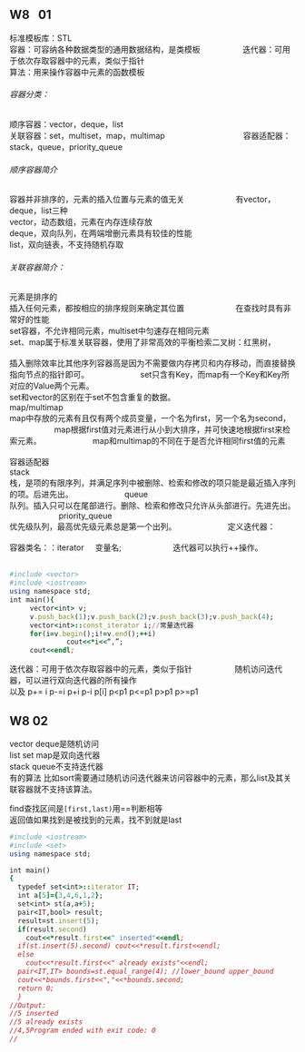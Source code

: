 ## W8    01
标准模板库：STL        
容器：可容纳各种数据类型的通用数据结构，是类模板                                   
迭代器：可用于依次存取容器中的元素，类似于指针  
算法：用来操作容器中元素的函数模板                                  
###### 容器分类：                                  
顺序容器：vector，deque，list                                             
关联容器：set，multiset，map，multimap                                                   
容器适配器：stack，queue，priority_queue                               
###### 顺序容器简介                               
容器并非排序的，元素的插入位置与元素的值无关                               
有vector，deque，list三种                               
vector，动态数组，元素在内存连续存放                               
deque，双向队列，在两端增删元素具有较佳的性能                               
list，双向链表，不支持随机存取                               
###### 关联容器简介：                               
元素是排序的                               
插入任何元素，都按相应的排序规则来确定其位置                               
在查找时具有非常好的性能                               
set容器，不允许相同元素，multiset中匀速存在相同元素                        
set、map属于标准关联容器，使用了非常高效的平衡检索二叉树：红黑树，                               
插入删除效率比其他序列容器高是因为不需要做内存拷贝和内存移动，而直接替换指向节点的指针即可。                               
set只含有Key，而map有一个Key和Key所对应的Value两个元素。                                             
set和vector的区别在于set不包含重复的数据。              
map/multimap                               
map中存放的元素有且仅有两个成员变量，一个名为first，另一个名为second，                               
map根据first值对元素进行从小到大排序，并可快速地根据first来检索元素。                               
map和multimap的不同在于是否允许相同first值的元素                               
容器适配器                               
stack                               
栈，是项的有限序列，并满足序列中被删除、检索和修改的项只能是最近插入序列的项。后进先出。                               
queue                               
队列。插入只可以在尾部进行。删除、检索和修改只允许从头部进行。先进先出。                               
priority_queue                               
优先级队列，最高优先级元素总是第一个出列。                               
定义迭代器：                               
容器类名：：iterator     变量名;                               
迭代器可以执行++操作。                               
```ruby
#include <vector>
#include <iostream>
using namespace std;
int main(){
     vector<int> v;
     v.push_back(1);v.push_back(2);v.push_back(3);v.push_back(4);
     vector<int>::const_iterator i;//常量迭代器
     for(i=v.begin();i!=v.end();++i)
              cout<<*i<<“,”;
     cout<<endl;
```

迭代器：可用于依次存取容器中的元素，类似于指针                          
随机访问迭代器，可以进行双向迭代器的所有操作                          
以及 p+= i p-=i p+i p-i p[i] p<p1 p<=p1 p>p1 p>=p1                          
## W8 02
vector deque是随机访问                          
list set map是双向迭代器                          
stack queue不支持迭代器                          
有的算法 比如sort需要通过随机访问迭代器来访问容器中的元素，那么list及其关联容器就不支持该算法。                          

find查找区间是`[first,last)`用==判断相等                          
返回值如果找到是被找到的元素，找不到就是last                  
```ruby
#include <iostream>
#include <set>
using namespace std;

int main()
{
  typedef set<int>::iterator IT;
  int a[5]={3,4,6,1,2};
  set<int> st(a,a+5);
  pair<IT,bool> result;
  result=st.insert(5);
  if(result.second)
    cout<<*result.first<<" inserted"<<endl;
  if(st.insert(5).second) cout<<*result.first<<endl;
  else
    cout<<*result.first<<" already exists"<<endl;
  pair<IT,IT> bounds=st.equal_range(4); //lower_bound upper_bound
  cout<<*bounds.first<<","<<*bounds.second;
  return 0;
  }
//Output:
//5 inserted
//5 already exists
//4,5Program ended with exit code: 0
//
  ```
